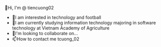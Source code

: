 👋Hi, I'm @ tiencuong02
- 👀I am interested in technology and football
- 🌱I am currently studying information technology majoring in software technology at Vietnam Academy of Agriculture
- 💞️I'm looking to collaborate on...
- 📫How to contact me tcuong_02


